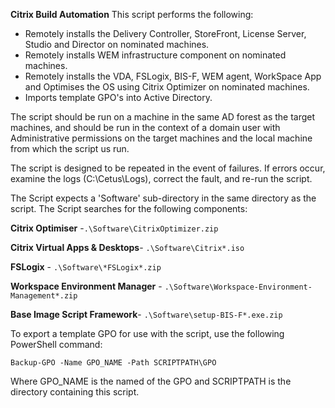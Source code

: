 **Citrix Build Automation**
This script performs the following:

- Remotely installs the Delivery Controller, StoreFront, License Server, Studio and Director on nominated machines.
- Remotely installs WEM infrastructure component on nominated machines.
- Remotely installs the VDA, FSLogix, BIS-F, WEM agent, WorkSpace App and Optimises the OS using Citrix Optimizer on nominated machines.
- Imports template GPO's into Active Directory.

The script should be run on a machine in the same AD forest as the target machines, and should be run in the context of a domain user with Administrative permissions on the target machines and the local machine from which the script us run.

The script is designed to be repeated in the event of failures. If errors occur, examine the logs (C:\Cetus\Logs), correct the fault, and re-run the script.

The Script expects a 'Software' sub-directory in the same directory as the script.
The Script searches for the following components:

**Citrix Optimiser** -`.\Software\CitrixOptimizer.zip`

**Citrix Virtual Apps & Desktops**- `.\Software\Citrix*.iso`

**FSLogix** - `.\Software\*FSLogix*.zip`

**Workspace Environment Manager** - `.\Software\Workspace-Environment-Management*.zip`

**Base Image Script Framework**- `.\Software\setup-BIS-F*.exe.zip `


To export a template GPO for use with the script, use the following PowerShell command:

`Backup-GPO -Name GPO_NAME -Path SCRIPTPATH\GPO`

Where GPO_NAME is the named of the GPO and SCRIPTPATH is the directory containing this script.

